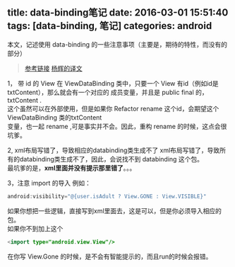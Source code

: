 title: data-binding笔记
date: 2016-03-01 15:51:40
tags: [data-binding, 笔记]
categories: android
---

本文，记述使用 data-binding 的一些注意事项（主要是，期待的特性，而没有的部分）
<!--more  -->
>[参考链接](https://github.com/LyndonChin/MasteringAndroidDataBinding)
>[杨辉的译文](http://yanghui.name/blog/2016/02/17/data-binding-guide/)

1， 带 id 的 View
在 ViewDataBinding 类中，只要一个 View 有id（例如id是 txtContent），那么就会有一个对应的
成员变量，并且是 public final 的，txtContent .  
这个虽然可以在外部使用，但是如果你 Refactor rename 这个id，会期望这个 ViewDataBinding 类的txtContent  
变量，也一起 rename ,可是事实并不会。因此，重构 rename 的时候，这点会很坑爹。


2, xml布局写错了，导致相应的databinding类生成不了
xml布局写错了，导致所有的databinding类生成不了，因此，会说找不到 databinding 这个包。  
最坑爹的是，**xml里面并没有提示那里错了**。。。


3，注意 import 的导入
例如：
```java
android:visibility="@{user.isAdult ? View.GONE : View.VISIBLE}"
```

如果你想把一些逻辑，直接写到xml里面去，这是可以，但是你必须导入相应的包。  
如果你不到加上这个
```java
<import type="android.view.View"/>
```

在你写 View.Gone 的时候，是不会有智能提示的，而且run的时候会报错。
